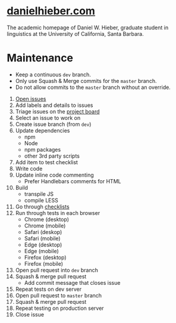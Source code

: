 # [danielhieber.com](https://danielhieber.com)

The academic homepage of Daniel W. Hieber, graduate student in linguistics at the University of California, Santa Barbara.

# Maintenance

* Keep a continuous `dev` branch.
* Only use Squash & Merge commits for the `master` branch.
* Do not allow commits to the `master` branch without an override.

1. [Open issues][1]
1. Add labels and details to issues
1. Triage issues on the [project board][2]
1. Select an issue to work on
1. Create issue branch (from `dev`)
1. Update dependencies
    - npm
    - Node
    - npm packages
    - other 3rd party scripts
1. Add item to test checklist
1. Write code
1. Update inline code commenting
    - Prefer Handlebars comments for HTML
1. Build
    - transpile JS
    - compile LESS
1. Go through [checklists][3]
1. Run through tests in each browser
    - Chrome (desktop)
    - Chrome (mobile)
    - Safari (deskop)
    - Safari (mobile)
    - Edge (desktop)
    - Edge (mobile)
    - Firefox (desktop)
    - Firefox (mobile)
1. Open pull request into `dev` branch
1. Squash & merge pull request
    - Add commit message that closes issue
1. Repeat tests on dev server
1. Open pull request to `master` branch
1. Squash & merge pull request
1. Repeat testing on production server
1. Close issue

[1]: https://github.com/dwhieb/danielhieber.com/issues
[2]: https://github.com/dwhieb/danielhieber.com/projects/3
[3]: https://github.com/dwhieb/utilities/tree/master/checklists
